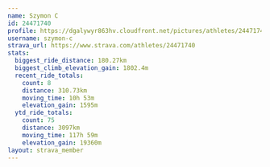 ```yaml
---
name: Szymon C
id: 24471740
profile: https://dgalywyr863hv.cloudfront.net/pictures/athletes/24471740/7213253/3/large.jpg
username: szymon-c
strava_url: https://www.strava.com/athletes/24471740
stats:
  biggest_ride_distance: 180.27km
  biggest_climb_elevation_gain: 1802.4m
  recent_ride_totals:
    count: 8
    distance: 310.73km
    moving_time: 10h 53m
    elevation_gain: 1595m
  ytd_ride_totals:
    count: 75
    distance: 3097km
    moving_time: 117h 59m
    elevation_gain: 19360m
layout: strava_member
--- 
```

